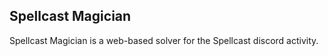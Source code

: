 ## Spellcast Magician

Spellcast Magician is a web-based solver for the Spellcast discord activity.
